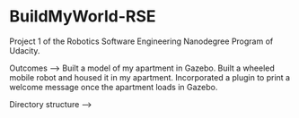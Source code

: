 # BuildMyWorld-RSE
Project 1 of the Robotics Software Engineering Nanodegree Program of Udacity. 

Outcomes -->
Built a model of my apartment in Gazebo. 
Built a wheeled mobile robot and housed it in my apartment.
Incorporated a plugin to print a welcome message once the apartment loads in Gazebo.

Directory structure -->


